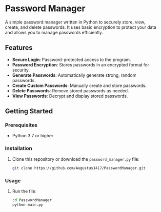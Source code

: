 # Password Manager

A simple password manager written in Python to securely store, view, create, and delete passwords. It uses basic encryption to protect your data and allows you to manage passwords efficiently.

## Features

- **Secure Login**: Password-protected access to the program.
- **Password Encryption**: Stores passwords in an encrypted format for security.
- **Generate Passwords**: Automatically generate strong, random passwords.
- **Create Custom Passwords**: Manually create and store passwords.
- **Delete Passwords**: Remove stored passwords as needed.
- **View Passwords**: Decrypt and display stored passwords.

## Getting Started

### Prerequisites

- Python 3.7 or higher

### Installation

1. Clone this repository or download the `password_manager.py` file:
   ```bash
   git clone https://github.com/Augustus1417/PasswordManager.git

### Usage

1. Run the file:
    ```bash
    cd PasswordManager
    python main.py
